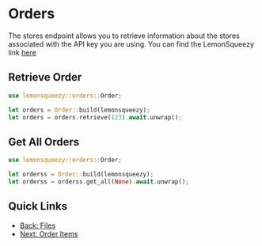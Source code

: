 # Orders

The stores endpoint allows you to retrieve information about the stores associated with the API key you are using. 
You can find the LemonSqueezy link [here](https://docs.lemonsqueezy.com/api/orders#the-order-object)

## Retrieve Order

```rust
use lemonsqueezy::orders::Order;

let orders = Order::build(lemonsqueezy);
let orders = orders.retrieve(123).await.unwrap();
```

## Get All Orders

```rust
use lemonsqueezy::orders::Order;

let orderss = Order::build(lemonsqueezy);
let orderss = orderss.get_all(None).await.unwrap();
```

## Quick Links 
- [Back: Files](files.md)
- [Next: Order Items](order_items.md)